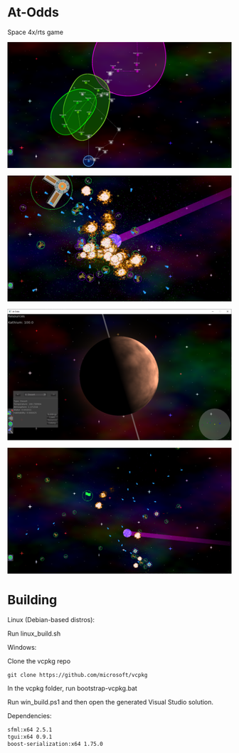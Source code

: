 # At-Odds
Space 4x/rts game

![const](img/const1.png)

![battle 4](img/battle4.png)

![planet](img/planet5.png)

![battle](img/battle.png)

# Building

Linux (Debian-based distros):

Run linux_build.sh

Windows:

Clone the vcpkg repo

	git clone https://github.com/microsoft/vcpkg

In the vcpkg folder, run bootstrap-vcpkg.bat

Run win_build.ps1 and then open the generated Visual Studio solution.

Dependencies:

	sfml:x64 2.5.1
	tgui:x64 0.9.1
	boost-serialization:x64 1.75.0
